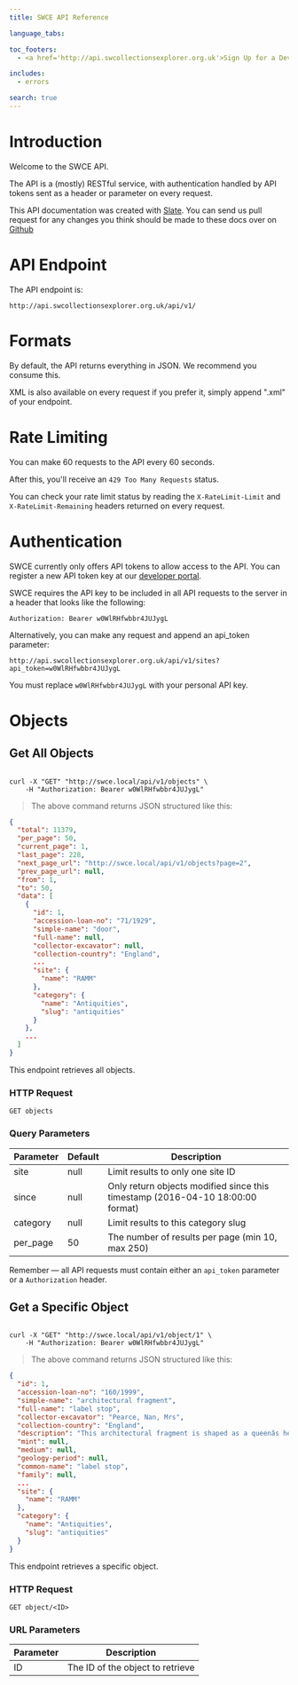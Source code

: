 ```yaml
---
title: SWCE API Reference

language_tabs:

toc_footers:
  - <a href='http://api.swcollectionsexplorer.org.uk'>Sign Up for a Developer Key</a>

includes:
  - errors

search: true
---
```


# Introduction

Welcome to the SWCE API.

The API is a (mostly) RESTful service, with authentication handled by API tokens sent as a header or parameter on every request.

This API documentation was created with [Slate](https://github.com/tripit/slate). You can send us pull request for any changes you think should be made to these docs over on [Github](https://github.com/Thirty8Digital/swce-api-docs)

# API Endpoint

The API endpoint is:

`http://api.swcollectionsexplorer.org.uk/api/v1/`

# Formats

By default, the API returns everything in JSON. We recommend you consume this.

XML is also available on every request if you prefer it, simply append ".xml" of your endpoint.

# Rate Limiting

You can make 60 requests to the API every 60 seconds.

After this, you'll receive an `429 Too Many Requests` status.

You can check your rate limit status by reading the `X-RateLimit-Limit` and `X-RateLimit-Remaining` headers returned on every request.

# Authentication

SWCE currently only offers API tokens to allow access to the API. You can register a new API token key at our [developer portal](http://api.swcollectionsexplorer.org.uk).

SWCE requires the API key to be included in all API requests to the server in a header that looks like the following:

`Authorization: Bearer w0WlRHfwbbr4JUJygL`

Alternatively, you can make any request and append an api_token parameter:

`http://api.swcollectionsexplorer.org.uk/api/v1/sites?api_token=w0WlRHfwbbr4JUJygL`

<aside class="notice">
You must replace <code>w0WlRHfwbbr4JUJygL</code> with your personal API key.
</aside>

# Objects

## Get All Objects

```curl

curl -X "GET" "http://swce.local/api/v1/objects" \
	-H "Authorization: Bearer w0WlRHfwbbr4JUJygL"
```

> The above command returns JSON structured like this:

```json
{
  "total": 11379,
  "per_page": 50,
  "current_page": 1,
  "last_page": 228,
  "next_page_url": "http://swce.local/api/v1/objects?page=2",
  "prev_page_url": null,
  "from": 1,
  "to": 50,
  "data": [
    {
      "id": 1,
      "accession-loan-no": "71/1929",
      "simple-name": "door",
      "full-name": null,
      "collector-excavator": null,
      "collection-country": "England",
      ...
      "site": {
        "name": "RAMM"
      },
      "category": {
        "name": "Antiquities",
        "slug": "antiquities"
      }
    },
    ...
  ]
}
```

This endpoint retrieves all objects.

### HTTP Request

`GET objects`

### Query Parameters

Parameter | Default | Description
--------- | ------- | -----------
site | null | Limit results to only one site ID
since | null | Only return objects modified since this timestamp (2016-04-10 18:00:00 format)
category | null | Limit results to this category slug
per_page | 50 | The number of results per page (min 10, max 250)

<aside class="success">
Remember — all API requests must contain either an <code>api_token</code> parameter or a <code>Authorization</code> header.
</aside>

## Get a Specific Object

```curl

curl -X "GET" "http://swce.local/api/v1/object/1" \
	-H "Authorization: Bearer w0WlRHfwbbr4JUJygL"
```

> The above command returns JSON structured like this:

```json
{
  "id": 1,
  "accession-loan-no": "160/1999",
  "simple-name": "architectural fragment",
  "full-name": "label stop",
  "collector-excavator": "Pearce, Nan, Mrs",
  "collection-country": "England",
  "description": "This architectural fragment is shaped as a queenâs head with curly hair. It was salvaged from a demolished house in Membury, Devon, where it had been used in a 20th century fireplace. It was probably once part of the local church.",
  "mint": null,
  "medium": null,
  "geology-period": null,
  "common-name": "label stop",
  "family": null,
  ...
  "site": {
    "name": "RAMM"
  },
  "category": {
    "name": "Antiquities",
    "slug": "antiquities"
  }
}
```

This endpoint retrieves a specific object.

### HTTP Request

`GET object/<ID>`

### URL Parameters

Parameter | Description
--------- | -----------
ID | The ID of the object to retrieve

